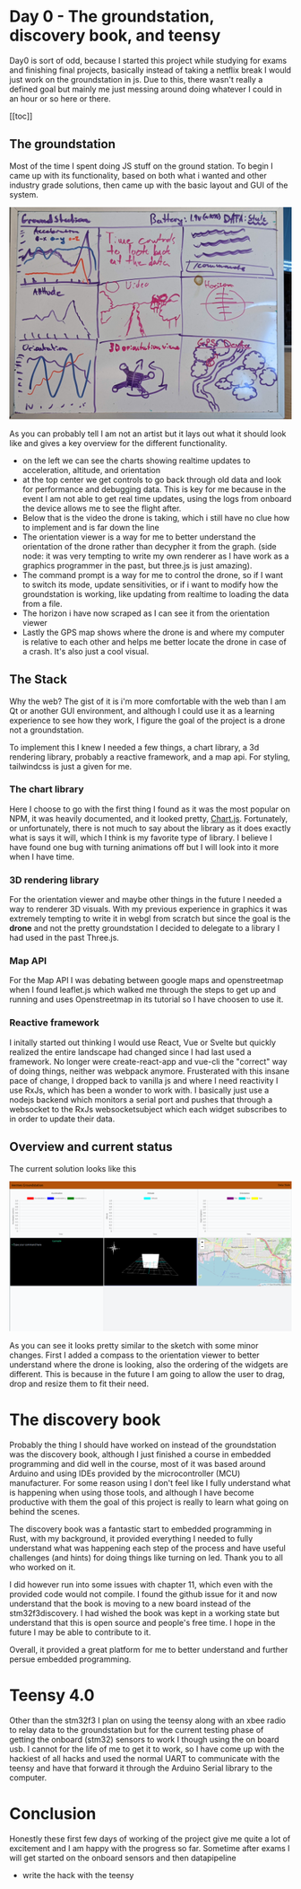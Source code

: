 # Day 0 - The groundstation, discovery book, and teensy

Day0 is sort of odd, because I started this project while studying for exams and finishing final projects, basically instead of taking a netflix break I would just work on the groundstation in js. Due to this, there wasn't really a defined goal but mainly me just messing around doing whatever I could in an hour or so here or there.

[[toc]]

## The groundstation

Most of the time I spent doing JS stuff on the ground station. To begin I came up with its functionality, based on both what i wanted and other industry grade solutions, then came up with the basic layout and GUI of the system.

![groundstation sketch](/groundstation_sketch.jpg "Groundstation sketch")

As you can probably tell I am not an artist but it lays out what it should look like and gives a key overview for the different functionality.

* on the left we can see the charts showing realtime updates to acceleration, altitude, and orientation
* at the top center we get controls to go back through old data and look for performance and debugging data. This is key for me because in the event I am not able to get real time updates, using the logs from onboard the device allows me to see the flight after.
* Below that is the video the drone is taking, which i still have no clue how to implement and is far down the line
* The orientation viewer is a way for me to better understand the orientation of the drone rather than decypher it from the graph. (side node: it was very tempting to write my own renderer as I have work as a graphics programmer in the past, but three.js is just amazing).
* The command prompt is a way for me to control the drone, so if I want to switch its mode, update sensitivities, or if i want to modify how the groundstation is working, like updating from realtime to loading the data from a file.
* The horizon i have now scraped as I can see it from the orientation viewer
* Lastly the GPS map shows where the drone is and where my computer is relative to each other and helps me better locate the drone in case of a crash. It's also just a cool visual.

## The Stack

Why the web? The gist of it is i'm more comfortable with the web than I am Qt or another GUI environment, and although I could use it as a learning experience to see how they work, I figure the goal of the project is a drone not a groundstation.

To implement this I knew I needed a few things, a chart library, a 3d rendering library, probably a reactive framework, and a map api. For styling, tailwindcss is just a given for me.

### The chart library

Here I choose to go with the first thing I found as it was the most popular on NPM, it was heavily documented, and it looked pretty, [Chart.js]( https://www.chartjs.org/). Fortunately, or unfortunately, there is not much to say about the library as it does exactly what is says it will, which I think is my favorite type of library. I believe I have found one bug with turning animations off but I will look into it more when I have time.

### 3D rendering library

For the orientation viewer and maybe other things in the future I needed a way to renderer 3D visuals. With my previous experience in graphics it was extremely tempting to write it in webgl from scratch but since the goal is the **drone** and not the pretty groundstation I decided to delegate to a library I had used in the past Three.js.

### Map API

For the Map API I was debating between google maps and openstreetmap when I found leaflet.js which walked me through the steps to get up and running and uses Openstreetmap in its tutorial so I have choosen to use it.

### Reactive framework

I initally started out thinking I would use React, Vue or Svelte but quickly realized the entire landscape had changed since I had last used a framework. No longer were create-react-app and vue-cli the "correct" way of doing things, neither was webpack anymore. Frusterated with this insane pace of change, I dropped back to vanilla js and where I need reactivity I use RxJs, which has been a wonder to work with. I basically just use a nodejs backend which monitors a serial port and pushes that through a websocket to the RxJs websocketsubject which each widget subscribes to in order to update their data.

## Overview and current status

The current solution looks like this

![day0 groundstation](/groundstation_day0.png)

As you can see it looks pretty similar to the sketch with some minor changes. First I added a compass to the orientation viewer to better understand where the drone is looking, also the ordering of the widgets are different. This is because in the future I am going to allow the user to drag, drop and resize them to fit their need.

# The discovery book

Probably the thing I should have worked on instead of the groundstation was the discovery book, although I just finished a course in embedded programming and did well in the course, most of it was based around Arduino and using IDEs provided by the microcontroller (MCU) manufacturer. For some reason using I don't feel like I fully understand what is happening when using those tools, and although I have become productive with them the goal of this project is really to learn what going on behind the scenes.

The discovery book was a fantastic start to embedded programming in Rust, with my background, it provided everything I needed to fully understand what was happening each step of the process and have useful challenges (and hints) for doing things like turning on led. Thank you to all who worked on it.

I did however run into some issues with chapter 11, which even with the provided code would not compile. I found the github issue for it and now understand that the book is moving to a new board instead of the stm32f3discovery. I had wished the book was kept in a working state but understand that this is open source and people's free time. I hope in the future I may be able to contribute to it.

Overall, it provided a great platform for me to better understand and further persue embedded programming.

# Teensy 4.0

Other than the stm32f3 I plan on using the teensy along with an xbee radio to relay data to the groundstation but for the current testing phase of getting the onboard (stm32) sensors to work I though using the on board usb. I cannot for the life of me to get it to work, so I have come up with the hackiest of all hacks and used the normal UART to communicate with the teensy and have that forward it through the Arduino Serial library to the computer.

# Conclusion

Honestly these first few days of working of the project give me quite a lot of excitement and I am happy with the progress so far. Sometime after exams I will get started on the onboard sensors and then datapipeline

* write the hack with the teensy
